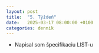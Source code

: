 ```yaml
---
layout: post
title:  "5. Týždeň"
date:   2025-03-17 08:00:00 +0100
categories: dennik
---
```



- Napisal som špecifikaciu LIST-u
